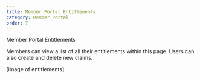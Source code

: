 ```yaml
---
title: Member Portal Entitlements
category: Member Portal
order: 7
---
```


Member Portal Entitlements

Members can view a list of all their entitlements within this page. Users can also create and delete new claims.

[image of entitlements]

